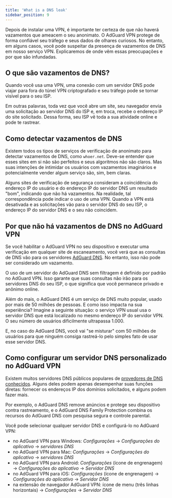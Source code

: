```yaml
---
title: 'What is a DNS leak'
sidebar_position: 9
---
```


Depois de instalar uma VPN, é importante ter certeza de que não haverá vazamentos que ameacem o seu anonimato. O AdGuard VPN protege de forma confiável seu tráfego e seus dados de olhares curiosos. No entanto, em alguns casos, você pode suspeitar da presença de vazamentos de DNS em nosso serviço VPN. Explicaremos de onde vêm essas preocupações e por que são infundadas.

## O que são vazamentos de DNS?

Quando você usa uma VPN, uma conexão com um servidor DNS pode viajar para fora do túnel VPN criptografado e seu tráfego pode se tornar visível para o seu ISP.

Em outras palavras, toda vez que você abre um site, seu navegador envia uma solicitação ao servidor DNS do ISP e, em troca, recebe o endereço IP do site solicitado. Dessa forma, seu ISP vê toda a sua atividade online e pode te rastrear.

## Como detectar vazamentos de DNS

Existem todos os tipos de serviços de verificação de anonimato para detectar vazamentos de DNS, como `whoer.net`. Deve-se entender que esses sites em si não são perfeitos e seus algoritmos não são claros. Mas suas intenções de intimidar os usuários com vazamentos imaginários e potencialmente vender algum serviço são, sim, bem claras.

Alguns sites de verificação de segurança consideram a coincidência do endereço IP do usuário e do endereço IP do servidor DNS um resultado "bom", indicando que não há vazamentos. Na realidade, tal correspondência pode indicar o uso de uma VPN. Quando a VPN está desativada e as solicitações vão para o servidor DNS do seu ISP, o endereço IP do servidor DNS e o seu não coincidem.

## Por que não há vazamentos de DNS no AdGuard VPN

Se você habilitar o AdGuard VPN no seu dispositivo e executar uma verificação em qualquer site de escaneamento, você verá que as consultas de DNS vão para os servidores [AdGuard DNS](https://adguard-dns.io). No entanto, isso não pode ser considerado um vazamento.

O uso de um servidor do AdGuard DNS sem filtragem é definido por padrão no AdGuard VPN. Isso garante que suas consultas não irão para os servidores DNS do seu ISP, o que significa que você permanece privado e anônimo online.

Além do mais, o AdGuard DNS é um serviço de DNS muito popular, usado por mais de 50 milhões de pessoas. E como isso impacta na sua experiência? Imagine a seguinte situação: o serviço VPN usual usa o servidor DNS que está localizado no mesmo endereço IP do servidor VPN. O seu número de usuários dificilmente ultrapassa 1.000.

E, no caso do AdGuard DNS, você vai "se misturar" com 50 milhões de usuários para que ninguém consiga rastreá-lo pelo simples fato de usar esse servidor DNS.

## Como configurar um servidor DNS personalizado no AdGuard VPN

Existem muitos servidores DNS públicos populares de [provedores de DNS conhecidos](https://adguard-dns.io/kb/general/dns-providers). Alguns deles podem apenas desempenhar suas funções diretas: fornecer os endereços IP dos domínios solicitados, e alguns podem fazer mais.

Por exemplo, o AdGuard DNS remove anúncios e protege seu dispositivo contra rastreamento, e o AdGuard DNS Family Protection combina os recursos do AdGuard DNS com pesquisa segura e controle parental.

Você pode selecionar qualquer servidor DNS e configurá-lo no AdGuard VPN:

- no AdGuard VPN para Windows: *Configurações* → *Configurações do aplicativo* → *servidores DNS*
- no AdGuard VPN para Mac: *Configurações* → *Configurações do aplicativo* → *servidores DNS*
- no AdGuard VPN para Android: *Configurações* (ícone de engrenagem) → *Configurações do aplicativo* → *Servidor DNS*
- no AdGuard VPN para iOS: *Configurações* (ícone de engrenagem) → *Configurações do aplicativo* → *Servidor DNS*
- na extensão de navegador AdGuard VPN: ícone de menu (três linhas horizontais) → *Configurações* → *Servidor DNS*
